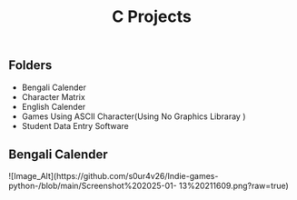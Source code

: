 <header>
    <h1>C Projects </h1>
    
</header>

<section>
    <h2>Folders</h2>
    <ul>
        <li>Bengali Calender</li>
        <li>Character Matrix</li>
        <li>English Calender</li>
        <li>Games Using ASCII Character(Using No Graphics Libraray )</li>
        <li>Student Data Entry Software</li>
    </ul>

</section>
<section>
    <h2>Bengali Calender</h2>
    ![Image_Alt](https://github.com/s0ur4v26/Indie-games-python-/blob/main/Screenshot%202025-01- 13%20211609.png?raw=true)
</section>
